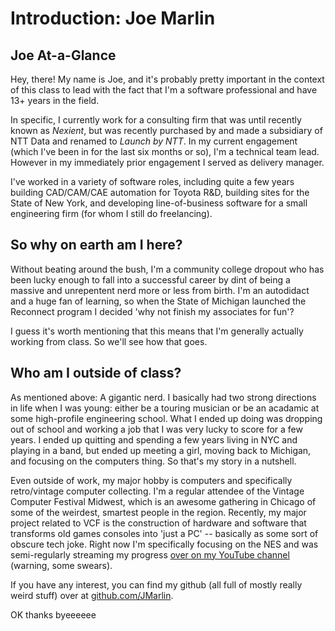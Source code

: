 # Introduction: Joe Marlin

## Joe At-a-Glance

Hey, there! My name is Joe, and it's probably pretty important in the context of this class to lead with the fact that I'm a software professional and have 13+ years in the field.

In specific, I currently work for a consulting firm that was until recently known as *Nexient*, but was recently purchased by and made a subsidiary of NTT Data and renamed to *Launch by NTT*. In my current engagement (which I've been in for the last six months or so), I'm a technical team lead. However in my immediately prior engagement I served as delivery manager.

I've worked in a variety of software roles, including quite a few years building CAD/CAM/CAE automation for Toyota R&D, building sites for the State of New York, and developing line-of-business software for a small engineering firm (for whom I still do freelancing). 

## So why on earth am I here? 

Without beating around the bush, I'm a community college dropout who has been lucky enough to fall into a successful career by dint of being a massive and unrepentent nerd more or less from birth. I'm an autodidact and a huge fan of learning, so when the State of Michigan launched the Reconnect program I decided 'why not finish my associates for fun'?

I guess it's worth mentioning that this means that I'm generally actually working from class. So we'll see how that goes.

## Who am I outside of class?

As mentioned above: A gigantic nerd. I basically had two strong directions in life when I was young: either be a touring musician or be an acadamic at some high-profile engineering school. What I ended up doing was dropping out of school and working a job that I was very lucky to score for a few years. I ended up quitting and spending a few years living in NYC and playing in a band, but ended up meeting a girl, moving back to Michigan, and focusing on the computers thing. So that's my story in a nutshell.

Even outside of work, my major hobby is computers and specifically retro/vintage computer collecting. I'm a regular attendee of the Vintage Computer Festival Midwest, which is an awesome gathering in Chicago of some of the weirdest, smartest people in the region. Recently, my major project related to VCF is the construction of hardware and software that transforms old games consoles into 'just a PC' -- basically as some sort of obscure tech joke. Right now I'm specifically focusing on the NES and was semi-regularly streaming my progress [over on my YouTube channel](https://www.youtube.com/trackzerofutzin) (warning, some swears).

If you have any interest, you can find my github (all full of mostly really weird stuff) over at [github.com/JMarlin](https://github.com/JMarlin).

OK thanks byeeeeee
